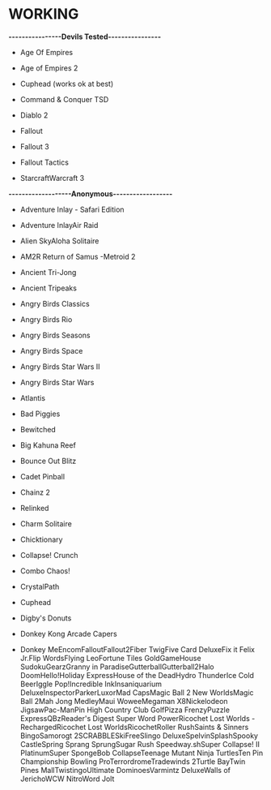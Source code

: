 # WORKING #

**----------------Devils Tested----------------**

- Age Of Empires

- Age of Empires 2

- Cuphead (works ok at best)

- Command & Conquer TSD

- Diablo 2

- Fallout

- Fallout 3

- Fallout Tactics

- StarcraftWarcraft 3

**-------------------Anonymous------------------**

- Adventure Inlay - Safari Edition

- Adventure InlayAir Raid

- Alien SkyAloha Solitaire

- AM2R Return of Samus -Metroid 2

- Ancient Tri-Jong

- Ancient Tripeaks

- Angry Birds Classics

- Angry Birds Rio

- Angry Birds Seasons

- Angry Birds Space

- Angry Birds Star Wars II

- Angry Birds Star Wars

- Atlantis

- Bad Piggies

- Bewitched
 
- Big Kahuna Reef

- Bounce Out Blitz
 
- Cadet Pinball
 
- Chainz 2 

- Relinked
 
- Charm Solitaire

- Chicktionary
 
- Collapse! Crunch

- Combo Chaos!

- CrystalPath

- Cuphead

- Digby's Donuts

- Donkey Kong Arcade Capers

- Donkey MeEncomFalloutFallout2Fiber TwigFive Card DeluxeFix it Felix Jr.Flip WordsFlying LeoFortune Tiles GoldGameHouse SudokuGearzGranny in ParadiseGutterballGutterball2Halo DoomHello!Holiday ExpressHouse of the DeadHydro ThunderIce Cold BeerIggle Pop!Incredible InkInsaniquarium DeluxeInspectorParkerLuxorMad CapsMagic Ball 2 New WorldsMagic Ball 2Mah Jong MedleyMaui WoweeMegaman X8Nickelodeon JigsawPac-ManPin High Country Club GolfPizza FrenzyPuzzle ExpressQBzReader's Digest Super Word PowerRicochet Lost Worlds - RechargedRicochet Lost WorldsRicochetRoller RushSaints & Sinners BingoSamorogt 2SCRABBLESkiFreeSlingo DeluxeSpelvinSplashSpooky CastleSpring Sprang SprungSugar Rush Speedway.shSuper Collapse! II PlatinumSuper SpongeBob CollapseTeenage Mutant Ninja TurtlesTen Pin Championship Bowling ProTerrordromeTradewinds 2Turtle BayTwin Pines MallTwistingoUltimate DominoesVarmintz DeluxeWalls of JerichoWCW NitroWord Jolt
